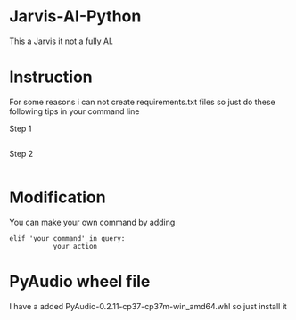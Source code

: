 # Jarvis-AI-Python
This a Jarvis it not a fully AI. 

# Instruction
For some reasons i can not create requirements.txt files so just do these following tips in your command line

Step 1
```pip install pipreqs
 ```
Step 2
```pipreqs /path/to/project
  ```
# Modification
You can make your own command by adding 
```
elif 'your command' in query:
           your action
```
# PyAudio wheel file
I have a added PyAudio-0.2.11-cp37-cp37m-win_amd64.whl so just install it
```pip install PyAudio-0.2.11-cp37-cp37m-win_amd64.whl
```
